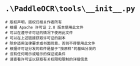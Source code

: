 # `.\PaddleOCR\tools\__init__.py`

```
# 版权声明，版权归相关作者所有
# 根据 Apache 许可证 2.0 版本使用此文件
# 可以在遵守许可证的情况下使用此文件
# 可以在上述链接获取许可证的副本
# 除非适用法律要求或书面同意，否则不得使用此文件
# 根据许可证分发的软件是基于"按原样"的基础分发的
# 没有任何明示或暗示的保证或条件
# 请查看许可证以获取有关权限和限制的详细信息
```